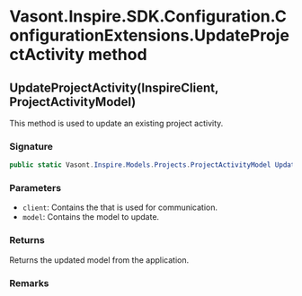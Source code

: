 # Vasont.Inspire.SDK.Configuration.ConfigurationExtensions.UpdateProjectActivity method
## UpdateProjectActivity(InspireClient, ProjectActivityModel)
This method is used to update an existing project activity.

### Signature
```csharp
public static Vasont.Inspire.Models.Projects.ProjectActivityModel UpdateProjectActivity(InspireClient client, ProjectActivityModel model)
```
### Parameters
- `client`: Contains the  that is used for communication.
- `model`: Contains the model to update.

### Returns
Returns the updated  model from the application.
### Remarks

